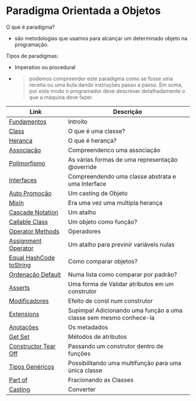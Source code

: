 # Paradigma Orientada a Objetos

O que é paradigma?
- são metodologias que usamos para alcançar um determinado objeto na programação.

Tipos de paradigmas:
- Imperativo ou procedural
 - > podemos compreender este paradigma como se fosse uma receita ou uma bula dando instruções passo a passo. Em suma, por este modo o programador deve descrever detalhadamente o que a máquina deve fazer.


| Link | Descrição |
| ------- | -------- |
| [Fundamentos] | Introíto |
| [Class] | O que é uma classe? |
| [Herança] | O que é herança? |
| [Associação] | Compreendenco uma associação |
| [Polimorfismo] | As várias formas de uma representação  @override |
| [Interfaces] | Compreendendo uma classe abstrata e uma Interface |
| [Auto Promoção] | Um casting de Objeto |
| [Mixin] | Era uma vez uma multipla herança |
| [Cascade Notation] | Um atalho |
| [Callable Class] | Um objeto como função? |
| [Operator Methods] | Operadores |
| [Assignment Operator] | Um atalho para previnir variáveis nulas |
| [Equal HashCode toString] | Como comparar objetos? |
| [Ordenação Default] | Numa lista como comparar por padrão? |
| [Asserts] | Uma forma de Validar atributos em um construtor |
| [Modificadores] | Efeito de const num construtor |
| [Extensions] | Supimpa! Adicionando uma função a uma classe sem mesmo conhece-la |
| [Anotações] | Os metadados |
| [Get Set] | Métodos de atributos |
| [Constructor Tear Off] | Passando um construtor dentro de funções |
| [Tipos Genéricos] | Possibilitando uma multifunção para uma única classe |
| [Part of] | Fracionando as Classes  |
| [Casting] | Converter |



[Fundamentos]: <https://github.com/jcarloscody/dart_POO/tree/main/lib/1-fundamentos>
[Class]: <https://github.com/jcarloscody/dart_POO/tree/main/lib/2-class>
[Herança]: <https://github.com/jcarloscody/dart_POO/tree/main/lib/3-heranca>
[Associação]: <https://github.com/jcarloscody/dart_POO/tree/main/lib/4-associacao>
[Polimorfismo]: <https://github.com/jcarloscody/dart_POO/tree/main/lib/5-polimorfismo>
[Interfaces]: <https://github.com/jcarloscody/dart_POO/tree/main/lib/6-interfaces>
[Auto Promoção]: <https://github.com/jcarloscody/dart_POO/tree/main/lib/7-auto_promocao>
[Mixin]: <https://github.com/jcarloscody/dart_POO/tree/main/lib/8-mixin>
[Cascade Notation]: <https://github.com/jcarloscody/dart_POO/tree/main/lib/9-cascade_notation>
[Callable Class]: <https://github.com/jcarloscody/dart_POO/tree/main/lib/10-callable_class>
[Operator Methods]: <https://github.com/jcarloscody/dart_POO/tree/main/lib/11-operator_methods>
[Assignment Operator]: <https://github.com/jcarloscody/dart_POO/tree/main/lib/12-assignment_operatos>
[Equal HashCode toString]: <https://github.com/jcarloscody/dart_POO/tree/main/lib/13-equal_hashCode_toString>
[Ordenação Default]: <https://github.com/jcarloscody/dart_POO/tree/main/lib/14-ordenacao_default>
[Asserts]: <https://github.com/jcarloscody/dart_POO/tree/main/lib/15-asserts>
[Modificadores]: <https://github.com/jcarloscody/dart_POO/tree/main/lib/16-modificadores>
[Extensions]: <https://github.com/jcarloscody/dart_POO/tree/main/lib/17-extensions>
[Anotações]: <https://github.com/jcarloscody/dart_POO/tree/main/lib/18-anotacoes>
[Get Set]: <https://github.com/jcarloscody/dart_POO/tree/main/lib/19-getSet>
[Constructor Tear Off]: <https://github.com/jcarloscody/dart_POO/tree/main/lib/20-constructor-tear-off>
[Tipos Genéricos]: <https://github.com/jcarloscody/dart_POO/tree/main/lib/21-tipos_genericos>
[Part of]: <https://github.com/jcarloscody/dart_POO/tree/main/lib/22-part_of>
[Casting]: <https://github.com/jcarloscody/dart_POO/tree/main/lib/23-conversoes>